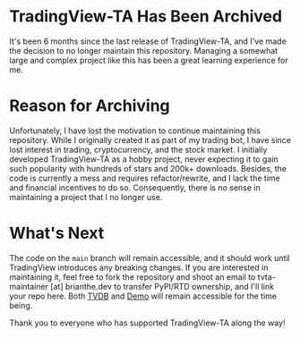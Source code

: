 # TradingView-TA Has Been Archived
It's been 6 months since the last release of TradingView-TA, and I've made the decision to no longer maintain this repository. 
Managing a somewhat large and complex project like this has been a great learning experience for me.

# Reason for Archiving
Unfortunately, I have lost the motivation to continue maintaining this repository. 
While I originally created it as part of my trading bot, I have since lost interest in trading, cryptocurrency, and the stock market. 
I initially developed TradingView-TA as a hobby project, never expecting it to gain such popularity with hundreds of stars and 200k+ downloads. 
Besides, the code is currently a mess and requires refactor/rewrite, and I lack the time and financial incentives to do so. 
Consequently, there is no sense in maintaining a project that I no longer use.

# What's Next
The code on the `main` branch will remain accessible, and it should work until TradingView introduces any breaking changes. 
If you are interested in maintaining it, feel free to fork the repository and shoot an email to tvta-maintainer [at] brianthe.dev to transfer PyPI/RTD ownership, and I'll link your repo here. 
Both [TVDB](https://tvdb.brianthe.dev/) and [Demo](https://tradingview.brianthe.dev/) will remain accessible for the time being.

Thank you to everyone who has supported TradingView-TA along the way!
